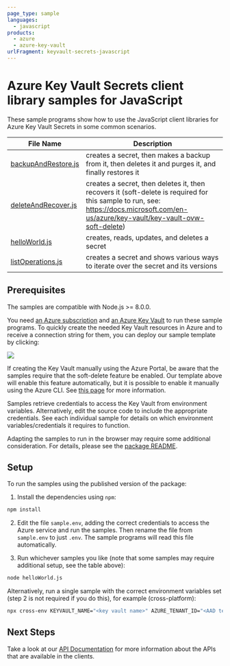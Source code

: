 ```yaml
---
page_type: sample
languages:
  - javascript
products:
  - azure
  - azure-key-vault
urlFragment: keyvault-secrets-javascript
---
```


# Azure Key Vault Secrets client library samples for JavaScript

These sample programs show how to use the JavaScript client libraries for Azure Key Vault Secrets in some common scenarios.

| **File Name**                           | **Description**                                                                                                                                                                       |
| --------------------------------------- | ------------------------------------------------------------------------------------------------------------------------------------------------------------------------------------- |
| [backupAndRestore.js][backupandrestore] | creates a secret, then makes a backup from it, then deletes it and purges it, and finally restores it                                                                                 |
| [deleteAndRecover.js][deleteandrecover] | creates a secret, then deletes it, then recovers it (soft-delete is required for this sample to run, see: https://docs.microsoft.com/en-us/azure/key-vault/key-vault-ovw-soft-delete) |
| [helloWorld.js][helloworld]             | creates, reads, updates, and deletes a secret                                                                                                                                         |
| [listOperations.js][listoperations]     | creates a secret and shows various ways to iterate over the secret and its versions                                                                                                   |

## Prerequisites

The samples are compatible with Node.js >= 8.0.0.

You need [an Azure subscription][freesub] and [an Azure Key Vault][azkeyvault] to run these sample programs. To quickly create the needed Key Vault resources in Azure and to receive a connection string for them, you can deploy our sample template by clicking:

[![](http://azuredeploy.net/deploybutton.png)](https://portal.azure.com/#create/Microsoft.Template/uri/https%3A%2F%2Fraw.githubusercontent.com%2FAzure%2Fazure-sdk-for-js%2Fmaster%2Fsdk%2Fkeyvault%2Fkeyvault-secrets%2Ftests-resources.json)

If creating the Key Vault manually using the Azure Portal, be aware that the samples require that the soft-delete feature be enabled. Our template above will enable this feature automatically, but it is possible to enable it manually using the Azure CLI. See [this page](kvsoftdelete) for more information.

Samples retrieve credentials to access the Key Vault from environment variables. Alternatively, edit the source code to include the appropriate credentials. See each individual sample for details on which environment variables/credentials it requires to function.

Adapting the samples to run in the browser may require some additional consideration. For details, please see the [package README][package].

## Setup

To run the samples using the published version of the package:

1. Install the dependencies using `npm`:

```bash
npm install
```

2. Edit the file `sample.env`, adding the correct credentials to access the Azure service and run the samples. Then rename the file from `sample.env` to just `.env`. The sample programs will read this file automatically.

3. Run whichever samples you like (note that some samples may require additional setup, see the table above):

```bash
node helloWorld.js
```

Alternatively, run a single sample with the correct environment variables set (step 2 is not required if you do this), for example (cross-platform):

```bash
npx cross-env KEYVAULT_NAME="<key vault name>" AZURE_TENANT_ID="<AAD tenant id>" AZURE_CLIENT_ID="<AAD client id>" AZURE_CLIENT_SECRET="<AAD client secret>" node helloWorld.js
```

## Next Steps

Take a look at our [API Documentation][apiref] for more information about the APIs that are available in the clients.

[backupandrestore]: https://github.com/Azure/azure-sdk-for-js/tree/master/sdk/keyvault/keyvault-keys/samples/javascript/backupAndRestore.js
[deleteandrecover]: https://github.com/Azure/azure-sdk-for-js/tree/master/sdk/keyvault/keyvault-keys/samples/javascript/deleteAndRecover.js
[helloworld]: https://github.com/Azure/azure-sdk-for-js/tree/master/sdk/keyvault/keyvault-keys/samples/javascript/helloWorld.js
[listoperations]: https://github.com/Azure/azure-sdk-for-js/tree/master/sdk/keyvault/keyvault-keys/samples/javascript/listOperations.js
[apiref]: https://docs.microsoft.com/javascript/api/@azure/keyvault-secrets
[azkeyvault]: https://docs.microsoft.com/azure/key-vault/quick-create-portal
[kvsoftdelete]: https://docs.microsoft.com/azure/key-vault/key-vault-soft-delete-cli
[freesub]: https://azure.microsoft.com/free/
[package]: https://github.com/Azure/azure-sdk-for-js/tree/master/sdk/keyvault/keyvault-secrets/README.md
